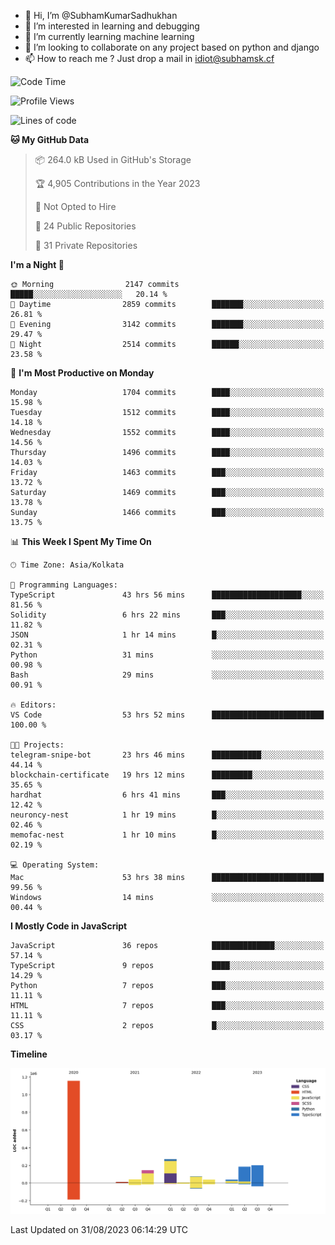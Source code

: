 - 👋 Hi, I’m @SubhamKumarSadhukhan
- 👀 I’m interested in learning and debugging
- 🌱 I’m currently learning machine learning
- 💞️ I’m looking to collaborate on any project based on python and django
- 📫 How to reach me ?
      Just drop a mail in idiot@subhamsk.cf

<!---
SubhamKumarSadhukhan/SubhamKumarSadhukhan is a ✨ special ✨ repository because its `README.md` (this file) appears on your GitHub profile.
You can click the Preview link to take a look at your changes.
--->


<!--START_SECTION:waka-->
![Code Time](http://img.shields.io/badge/Code%20Time-1%2C540%20hrs%201%20min-blue)

![Profile Views](http://img.shields.io/badge/Profile%20Views-14-blue)

![Lines of code](https://img.shields.io/badge/From%20Hello%20World%20I%27ve%20Written-2.2%20million%20lines%20of%20code-blue)

**🐱 My GitHub Data** 

> 📦 264.0 kB Used in GitHub's Storage 
 > 
> 🏆 4,905 Contributions in the Year 2023
 > 
> 🚫 Not Opted to Hire
 > 
> 📜 24 Public Repositories 
 > 
> 🔑 31 Private Repositories 
 > 
**I'm a Night 🦉** 

```text
🌞 Morning                2147 commits        █████░░░░░░░░░░░░░░░░░░░░   20.14 % 
🌆 Daytime                2859 commits        ███████░░░░░░░░░░░░░░░░░░   26.81 % 
🌃 Evening                3142 commits        ███████░░░░░░░░░░░░░░░░░░   29.47 % 
🌙 Night                  2514 commits        ██████░░░░░░░░░░░░░░░░░░░   23.58 % 
```
📅 **I'm Most Productive on Monday** 

```text
Monday                   1704 commits        ████░░░░░░░░░░░░░░░░░░░░░   15.98 % 
Tuesday                  1512 commits        ████░░░░░░░░░░░░░░░░░░░░░   14.18 % 
Wednesday                1552 commits        ████░░░░░░░░░░░░░░░░░░░░░   14.56 % 
Thursday                 1496 commits        ████░░░░░░░░░░░░░░░░░░░░░   14.03 % 
Friday                   1463 commits        ███░░░░░░░░░░░░░░░░░░░░░░   13.72 % 
Saturday                 1469 commits        ███░░░░░░░░░░░░░░░░░░░░░░   13.78 % 
Sunday                   1466 commits        ███░░░░░░░░░░░░░░░░░░░░░░   13.75 % 
```


📊 **This Week I Spent My Time On** 

```text
🕑︎ Time Zone: Asia/Kolkata

💬 Programming Languages: 
TypeScript               43 hrs 56 mins      ████████████████████░░░░░   81.56 % 
Solidity                 6 hrs 22 mins       ███░░░░░░░░░░░░░░░░░░░░░░   11.82 % 
JSON                     1 hr 14 mins        █░░░░░░░░░░░░░░░░░░░░░░░░   02.31 % 
Python                   31 mins             ░░░░░░░░░░░░░░░░░░░░░░░░░   00.98 % 
Bash                     29 mins             ░░░░░░░░░░░░░░░░░░░░░░░░░   00.91 % 

🔥 Editors: 
VS Code                  53 hrs 52 mins      █████████████████████████   100.00 % 

🐱‍💻 Projects: 
telegram-snipe-bot       23 hrs 46 mins      ███████████░░░░░░░░░░░░░░   44.14 % 
blockchain-certificate   19 hrs 12 mins      █████████░░░░░░░░░░░░░░░░   35.65 % 
hardhat                  6 hrs 41 mins       ███░░░░░░░░░░░░░░░░░░░░░░   12.42 % 
neuroncy-nest            1 hr 19 mins        █░░░░░░░░░░░░░░░░░░░░░░░░   02.46 % 
memofac-nest             1 hr 10 mins        █░░░░░░░░░░░░░░░░░░░░░░░░   02.19 % 

💻 Operating System: 
Mac                      53 hrs 38 mins      █████████████████████████   99.56 % 
Windows                  14 mins             ░░░░░░░░░░░░░░░░░░░░░░░░░   00.44 % 
```

**I Mostly Code in JavaScript** 

```text
JavaScript               36 repos            ██████████████░░░░░░░░░░░   57.14 % 
TypeScript               9 repos             ████░░░░░░░░░░░░░░░░░░░░░   14.29 % 
Python                   7 repos             ███░░░░░░░░░░░░░░░░░░░░░░   11.11 % 
HTML                     7 repos             ███░░░░░░░░░░░░░░░░░░░░░░   11.11 % 
CSS                      2 repos             █░░░░░░░░░░░░░░░░░░░░░░░░   03.17 % 
```



**Timeline**

![Lines of Code chart](https://raw.githubusercontent.com/SubhamKumarSadhukhan/SubhamKumarSadhukhan/main/assets/bar_graph.png)


 Last Updated on 31/08/2023 06:14:29 UTC
<!--END_SECTION:waka-->
